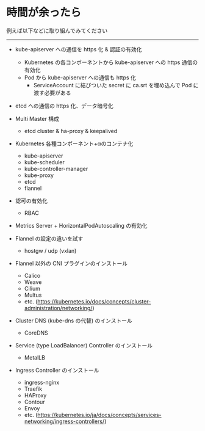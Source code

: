 # 時間が余ったら

例えば以下などに取り組んでみてください

---

* kube-apiserver への通信を https 化 & 認証の有効化
    * Kubernetes の各コンポーネントから kube-apiserver への https 通信の有効化
    * Pod から kube-apiserver への通信も https 化
        * ServiceAccount に結びついた secret に ca.srt を埋め込んで Pod に渡す必要がある

* etcd への通信の https 化、データ暗号化

* Multi Master 構成
    * etcd cluster & ha-proxy & keepalived

* Kubernetes 各種コンポーネント+αのコンテナ化
    * kube-apiserver
    * kube-scheduler
    * kube-controller-manager
    * kube-proxy
    * etcd
    * flannel

* 認可の有効化
    * RBAC

* Metrics Server + HorizontalPodAutoscaling の有効化

* Flannel の設定の違いを試す
    * hostgw / udp (vxlan)

* Flannel 以外の CNI プラグインのインストール
    * Calico
    * Weave
    * Cilium
    * Multus
    * etc. (https://kubernetes.io/docs/concepts/cluster-administration/networking/)

* Cluster DNS (kube-dns の代替) のインストール
    * CoreDNS

* Service (type LoadBalancer) Controller のインストール
    * MetalLB

* Ingress Controller のインストール
    * ingress-nginx
    * Traefik
    * HAProxy
    * Contour
    * Envoy
    * etc. (https://kubernetes.io/ja/docs/concepts/services-networking/ingress-controllers/)

